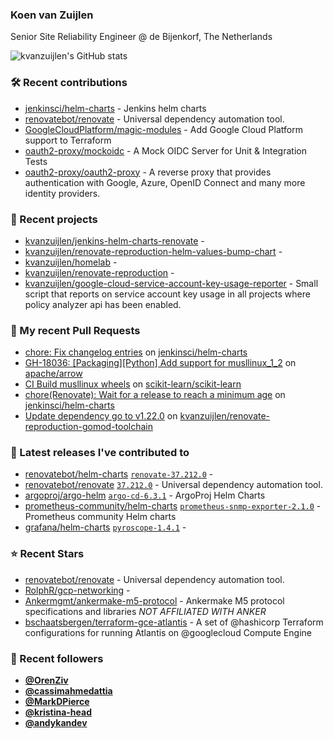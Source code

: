 ### Koen van Zuijlen

Senior Site Reliability Engineer @ de Bijenkorf, The Netherlands

![kvanzuijlen's GitHub stats](https://github-readme-stats.vercel.app/api?username=kvanzuijlen&show=reviews,discussions_started,discussions_answered,prs_merged,prs_merged_percentage&show_icons=true&theme=dark&cache_seconds=86400)

### 🛠️ Recent contributions

- [jenkinsci/helm-charts](https://github.com/jenkinsci/helm-charts) - Jenkins helm charts
- [renovatebot/renovate](https://github.com/renovatebot/renovate) - Universal dependency automation tool.
- [GoogleCloudPlatform/magic-modules](https://github.com/GoogleCloudPlatform/magic-modules) - Add Google Cloud Platform support to Terraform
- [oauth2-proxy/mockoidc](https://github.com/oauth2-proxy/mockoidc) - A Mock OIDC Server for Unit &amp; Integration Tests
- [oauth2-proxy/oauth2-proxy](https://github.com/oauth2-proxy/oauth2-proxy) - A reverse proxy that provides authentication with Google, Azure, OpenID Connect and many more identity providers.

### 🌱 Recent projects

- [kvanzuijlen/jenkins-helm-charts-renovate](https://github.com/kvanzuijlen/jenkins-helm-charts-renovate) - 
- [kvanzuijlen/renovate-reproduction-helm-values-bump-chart](https://github.com/kvanzuijlen/renovate-reproduction-helm-values-bump-chart) - 
- [kvanzuijlen/homelab](https://github.com/kvanzuijlen/homelab) - 
- [kvanzuijlen/renovate-reproduction](https://github.com/kvanzuijlen/renovate-reproduction) - 
- [kvanzuijlen/google-cloud-service-account-key-usage-reporter](https://github.com/kvanzuijlen/google-cloud-service-account-key-usage-reporter) - Small script that reports on service account key usage in all projects where policy analyzer api has been enabled.

### 🚧 My recent Pull Requests

- [chore: Fix changelog entries](https://github.com/jenkinsci/helm-charts/pull/1022) on [jenkinsci/helm-charts](https://github.com/jenkinsci/helm-charts)
- [GH-18036: [Packaging][Python] Add support for musllinux_1_2](https://github.com/apache/arrow/pull/40177) on [apache/arrow](https://github.com/apache/arrow)
- [CI Build musllinux wheels](https://github.com/scikit-learn/scikit-learn/pull/28490) on [scikit-learn/scikit-learn](https://github.com/scikit-learn/scikit-learn)
- [chore(Renovate): Wait for a release to reach a minimum age](https://github.com/jenkinsci/helm-charts/pull/1014) on [jenkinsci/helm-charts](https://github.com/jenkinsci/helm-charts)
- [Update dependency go to v1.22.0](https://github.com/kvanzuijlen/renovate-reproduction-gomod-toolchain/pull/2) on [kvanzuijlen/renovate-reproduction-gomod-toolchain](https://github.com/kvanzuijlen/renovate-reproduction-gomod-toolchain)

### 🚀 Latest releases I've contributed to

- [renovatebot/helm-charts](https://github.com/renovatebot/helm-charts) [`renovate-37.212.0`](https://github.com/renovatebot/helm-charts/releases/tag/renovate-37.212.0) - 
- [renovatebot/renovate](https://github.com/renovatebot/renovate) [`37.212.0`](https://github.com/renovatebot/renovate/releases/tag/37.212.0) - Universal dependency automation tool.
- [argoproj/argo-helm](https://github.com/argoproj/argo-helm) [`argo-cd-6.3.1`](https://github.com/argoproj/argo-helm/releases/tag/argo-cd-6.3.1) - ArgoProj Helm Charts
- [prometheus-community/helm-charts](https://github.com/prometheus-community/helm-charts) [`prometheus-snmp-exporter-2.1.0`](https://github.com/prometheus-community/helm-charts/releases/tag/prometheus-snmp-exporter-2.1.0) - Prometheus community Helm charts
- [grafana/helm-charts](https://github.com/grafana/helm-charts) [`pyroscope-1.4.1`](https://github.com/grafana/helm-charts/releases/tag/pyroscope-1.4.1) - 

### ⭐ Recent Stars

- [renovatebot/renovate](https://github.com/renovatebot/renovate) - Universal dependency automation tool.
- [RolphR/gcp-networking](https://github.com/RolphR/gcp-networking) - 
- [Ankermgmt/ankermake-m5-protocol](https://github.com/Ankermgmt/ankermake-m5-protocol) - Ankermake M5 protocol specifications and libraries *NOT AFFILIATED WITH ANKER*
- [bschaatsbergen/terraform-gce-atlantis](https://github.com/bschaatsbergen/terraform-gce-atlantis) - A set of @hashicorp Terraform configurations for running Atlantis on @googlecloud Compute Engine

### 👀 Recent followers

- [**@OrenZiv**](https://github.com/OrenZiv)
- [**@cassimahmedattia**](https://github.com/cassimahmedattia)
- [**@MarkDPierce**](https://github.com/MarkDPierce)
- [**@kristina-head**](https://github.com/kristina-head)
- [**@andykandev**](https://github.com/andykandev)
